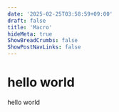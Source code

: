 ```yaml
---
date: '2025-02-25T03:58:59+09:00'
draft: false
title: 'Macro'
hideMeta: true
ShowBreadCrumbs: false
ShowPostNavLinks: false
---
```


# hello world
hello world